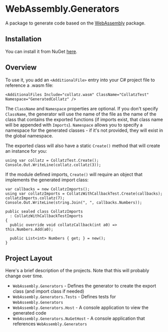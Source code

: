 # WebAssembly.Generators

A package to generate code based on the [WebAssembly](https://github.com/RyanLamansky/dotnet-webassembly) package.

## Installation

You can install it from NuGet [here](https://www.nuget.org/packages/WebAssembly.Generators/). 

## Overview

To use it, you add an `<AdditionalFile>` entry into your C# project file to reference a .wasm file:

```
<AdditionalFiles Include="collatz.wasm" ClassName="CollatzTest" Namespace="GeneratedCollatz" />
```

The `ClassName` and `Namespace` properties are optional. If you don't specify `ClassName`, the generator will use the name of the file as the name of the class that contains the exported functions (if imports exist, that class name will be appended with `Imports`). `Namespace` allows you to specify a namespace for the generated classes - if it's not provided, they will exist in the global namespace.

The exported class will also have a static `Create()` method that will create an instance for you:

```
using var collatz = CollatzTest.Create();
Console.Out.WriteLine(collatz.collatz(3));
```

If the module defined imports, `Create()` will require an object that implements the generated import class:

```
var callbacks = new CollatzImports();
using var collatzImports = CollatzWithCallbackTest.Create(callbacks);
collatzImports.collatz(7);
Console.Out.WriteLine(string.Join(", ", callbacks.Numbers));

public sealed class CollatzImports 
  : CollatzWithCallbackTestImports
{
  public override void collatzCallback(int a0) => this.Numbers.Add(a0);

  public List<int> Numbers { get; } = new();
}
```

## Project Layout

Here's a brief description of the projects. Note that this will probably change over time.

* `WebAssembly.Generators` - Defines the generator to create the export class (and import class if needed)
* `WebAssembly.Generators.Tests` - Defines tests for `WebAssembly.Generators`
* `WebAssembly.Generators.Host` - A console application to view the generated code
* `WebAssembly.Generators.NuGetHost` - A console application that references `WebAssembly.Generators`
